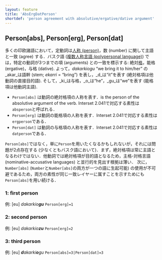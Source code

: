 ```yaml
---
layout: feature
title: 'AbsErgDatPerson'
shortdef: 'person agreement with absolutive/ergative/dative argument'
---
```


## Person[abs], Person[erg], Person[dat]

多くの印欧諸語において，定動詞は[人称 (person)](u-feat/Person)，数 (number) に関して主語と一致 (agree) する．バスク語 (<a href="http://en.wikipedia.org/wiki/Polypersonal_agreement">複数人称言語 (polypersonal language)</a>) では，特定の動詞が3つまでの項 (arguments) との一致を標示する: 絶対[格](u-feat/Case)，能格 (ergative)，与格 (dative).
よって，_dakarkiogu_ “we bring it to him/her” の_akar_は語幹 (stem; _ekarri_ = “bring”) を表し，_d_は“it”を表す (絶対格項は他動詞の直接目的語). そして，_ki_は与格，_o_は“he”，_gu_は“we”を表す (能格項は他動詞主語).

* `Person[abs]` は動詞の絶対格項の人称を表す．is the person of the absolutive argument of the verb. Interset 2.041で対応する素性は`absperson`と呼ばれる．
* `Person[erg]` は動詞の能格項の人称を表す．Interset 2.041で対応する素性は`ergperson`である．
* `Person[dat]` は動詞の与格項の人称を表す．Interset 2.041で対応する素性は`datperson`である．

`Person[abs]`ではなく，単に`Person`を用いたくなるかもしれないが，それには問題が2点存在する (少なくともバスク語において)．まず，絶対格項は常に主語となるわけではない．他動詞では絶対格項が目的語となるため，主格-対格言語 (nominative-accusative languages) と並行的を見出す根拠は薄い．
次に，`Number[abs]` (`Number`と`Number[abs]`の両方が一つの語に生起可能) の使用が不可避であるため，両方の素性が同じ一致レイヤーに属すことを示すためにも`Person[abs]`を用い続ける．

### 1: first person

例: [eu] _dakarkio<b>gu</b>_ `Person[erg]=1`

### 2: second person

例: [eu] _dakarkio<b>zu</b>_ `Person[erg]=2`

### 3: third person

例: [eu] _<b>d</b>akarki<b>o</b>gu_ `Person[abs]=3|Person[dat]=3`
